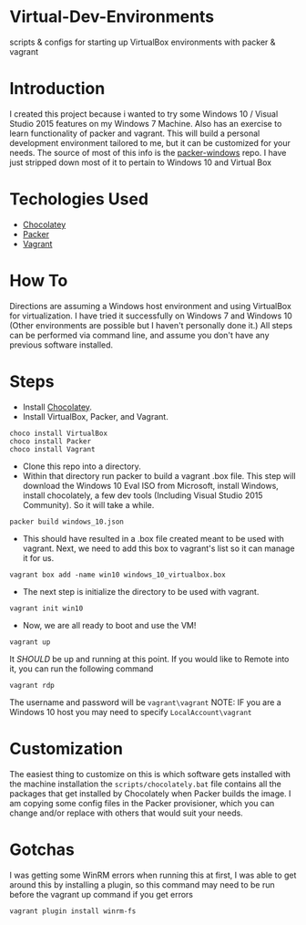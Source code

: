 # Virtual-Dev-Environments
scripts &amp; configs for starting up VirtualBox environments with packer &amp; vagrant

# Introduction
I created this project because i wanted to try some Windows 10 / Visual Studio 2015 features on my Windows 7 Machine.  Also has an exercise to learn functionality of packer and vagrant.  This will build a personal development environment tailored to me, but it can be customized for your needs.  The source of most of this info is the [packer-windows](http://github.com/joefitzgerald/packer-windows) repo.  I have just stripped down most of it to pertain to Windows 10 and Virtual Box

# Techologies Used

- [Chocolatey](http://chocolatey.org/)
- [Packer](http://packer.io/)
- [Vagrant](http://vagrantup.com/)

# How To
Directions are assuming a Windows host environment and using VirtualBox for virtualization.  I have tried it successfully on Windows 7 and Windows 10 (Other environments are possible but I haven't personally done it.) All steps can be performed via command line, and assume you don't have any previous software installed.

# Steps
* Install [Chocolatey](http://chocolatey.org/).
* Install VirtualBox, Packer, and Vagrant.

````
choco install VirtualBox
choco install Packer
choco install Vagrant
````

* Clone this repo into a directory.
* Within that directory run packer to build a vagrant .box file. This step will download the Windows 10 Eval ISO from Microsoft, install Windows, install chocolately, a few dev tools (Including Visual Studio 2015 Community).  So it will take a while.

`````
packer build windows_10.json
`````
* This should have resulted in a .box file created meant to be used with vagrant.  Next, we need to add this box to vagrant's list so it can manage it for us.

`````
vagrant box add -name win10 windows_10_virtualbox.box
`````
* The next step is initialize the directory to be used with vagrant.
````
vagrant init win10
````
* Now, we are all ready to boot and use the VM!
````
vagrant up
````

It *SHOULD* be up and running at this point. If you would like to Remote into it, you can run the following command
````
vagrant rdp
````
The username and password will be `vagrant\vagrant` NOTE: IF you are a Windows 10 host you may need to specify `LocalAccount\vagrant`

# Customization

The easiest thing to customize on this is which software gets installed with the machine installation the `scripts/chocolately.bat` file contains all the packages that get installed by Chocolately when Packer builds the image.  I am copying some config files in the Packer provisioner, which you can change and/or replace with others that would suit your needs.

# Gotchas

I was getting some WinRM errors when running this at first, I was able to get around this by installing a plugin, so this command may need to be run before the vagrant up command if you get errors
````
vagrant plugin install winrm-fs
````



